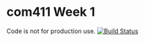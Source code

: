 # com411 Week 1 
Code is not for production use.
[![Build Status](https://drone.sunildev.uk/api/badges/Sunil-dev/com411/status.svg)](https://drone.sunildev.uk/Sunil-dev/com411)
